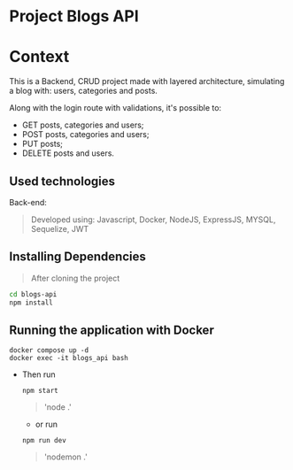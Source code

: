 # Project Blogs API

# Context
This is a Backend, CRUD project made with layered architecture, simulating a blog with: users, categories and posts.

Along with the login route with validations, it's possible to: 
  - GET posts, categories and users;
  - POST posts, categories and users;
  - PUT posts;
  - DELETE posts and users.

## Used technologies

Back-end:
> Developed using: Javascript, Docker, NodeJS, ExpressJS, MYSQL, Sequelize, JWT

## Installing Dependencies

> After cloning the project

```bash
cd blogs-api
npm install
``` 
## Running the application with Docker
  
  ```
  docker compose up -d
  docker exec -it blogs_api bash
  ```
* Then run
  
  ```
  npm start
  ```
  > 'node .'
  
  - or run
    
  ```
  npm run dev
  ```
  > 'nodemon .'
